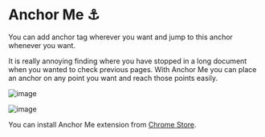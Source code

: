 # Anchor Me ⚓︎

You can add anchor tag wherever you want and jump to this anchor whenever you want.

It is really annoying finding where you have stopped in a long document when you wanted to check previous pages. With Anchor Me you can place an anchor on any point you want and reach those points easily.


![image](https://user-images.githubusercontent.com/23136437/109388271-282a4680-7917-11eb-9877-7f319ceac8f6.png)

![image](https://user-images.githubusercontent.com/23136437/109388320-6889c480-7917-11eb-841b-b548dcd87ce7.png)


You can install Anchor Me extension from  [Chrome Store](https://chrome.google.com/webstore/detail/anchor-me/bojogamcfbnkplnlijknhmcgijamfioc?hl=en).
